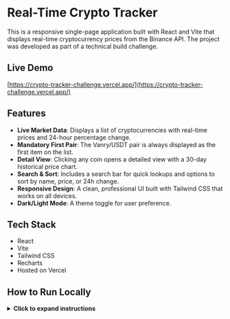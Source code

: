 # Real-Time Crypto Tracker

This is a responsive single-page application built with React and Vite that displays real-time cryptocurrency prices from the Binance API. The project was developed as part of a technical build challenge.

## Live Demo

[https://crypto-tracker-challenge.vercel.app/](https://crypto-tracker-challenge.vercel.app/)

## Features

- **Live Market Data**: Displays a list of cryptocurrencies with real-time prices and 24-hour percentage change.
- **Mandatory First Pair**: The Vanry/USDT pair is always displayed as the first item on the list.
- **Detail View**: Clicking any coin opens a detailed view with a 30-day historical price chart.
- **Search & Sort**: Includes a search bar for quick lookups and options to sort by name, price, or 24h change.
- **Responsive Design**: A clean, professional UI built with Tailwind CSS that works on all devices.
- **Dark/Light Mode**: A theme toggle for user preference.

## Tech Stack

- React
- Vite
- Tailwind CSS
- Recharts
- Hosted on Vercel

## How to Run Locally

<details>
<summary><strong>Click to expand instructions</strong></summary>

### Clone the repository

```bash
git clone https://github.com/<YOUR_USERNAME>/crypto-tracker-challenge.git
cd crypto-tracker-challenge
Install dependencies:
npm install

Install the charting library:
npm install recharts

Run the development server:
npm run dev

The application will be available at http://localhost:5173.
